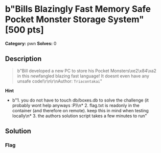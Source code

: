 # b"Bills Blazingly Fast Memory Safe Pocket Monster Storage System" [500 pts]

**Category:** pwn
**Solves:** 0

## Description
>b"Bill developed a new PC to store his Pocket Monsters\xe2\x84\xa2 in this newfangled blazing fast language! It doesnt even have any unsafe code!\r\n\r\nAuthor: `Triacontakai`"

**Hint**
* b"1. you do not have to touch db/boxes.db to solve the challenge (it probably wont help anyways :P)\n* 2. flag.txt is readonly in the container (and therefore on remote). keep this in mind when testing locally\n* 3. the authors solution script takes a few minutes to run"

## Solution

### Flag


